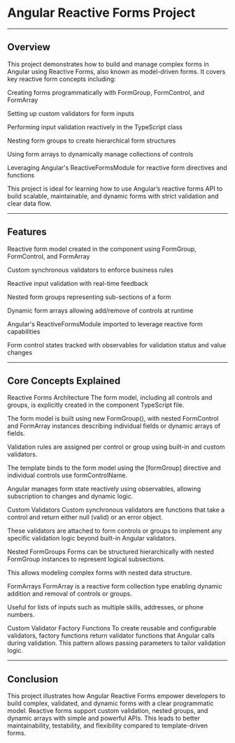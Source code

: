 # Angular Reactive Forms Project

---

## Overview
This project demonstrates how to build and manage complex forms in Angular using Reactive Forms, also known as model-driven forms. It covers key reactive form concepts including:

Creating forms programmatically with FormGroup, FormControl, and FormArray

Setting up custom validators for form inputs

Performing input validation reactively in the TypeScript class

Nesting form groups to create hierarchical form structures

Using form arrays to dynamically manage collections of controls

Leveraging Angular's ReactiveFormsModule for reactive form directives and functions

This project is ideal for learning how to use Angular’s reactive forms API to build scalable, maintainable, and dynamic forms with strict validation and clear data flow.

---

## Features
Reactive form model created in the component using FormGroup, FormControl, and FormArray

Custom synchronous validators to enforce business rules

Reactive input validation with real-time feedback

Nested form groups representing sub-sections of a form

Dynamic form arrays allowing add/remove of controls at runtime

Angular's ReactiveFormsModule imported to leverage reactive form capabilities

Form control states tracked with observables for validation status and value changes

---

## Core Concepts Explained
Reactive Forms Architecture
The form model, including all controls and groups, is explicitly created in the component TypeScript file.

The form model is built using new FormGroup(), with nested FormControl and FormArray instances describing individual fields or dynamic arrays of fields.

Validation rules are assigned per control or group using built-in and custom validators.

The template binds to the form model using the [formGroup] directive and individual controls use formControlName.

Angular manages form state reactively using observables, allowing subscription to changes and dynamic logic.

Custom Validators
Custom synchronous validators are functions that take a control and return either null (valid) or an error object.

These validators are attached to form controls or groups to implement any specific validation logic beyond built-in Angular validators.

Nested FormGroups
Forms can be structured hierarchically with nested FormGroup instances to represent logical subsections.

This allows modeling complex forms with nested data structure.

FormArrays
FormArray is a reactive form collection type enabling dynamic addition and removal of controls or groups.

Useful for lists of inputs such as multiple skills, addresses, or phone numbers.

Custom Validator Factory Functions
To create reusable and configurable validators, factory functions return validator functions that Angular calls during validation. This pattern allows passing parameters to tailor validation logic.

---

## Conclusion
This project illustrates how Angular Reactive Forms empower developers to build complex, validated, and dynamic forms with a clear programmatic model. Reactive forms support custom validation, nested groups, and dynamic arrays with simple and powerful APIs. This leads to better maintainability, testability, and flexibility compared to template-driven forms.
